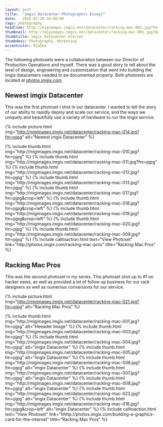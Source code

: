 ```yaml
---
layout: post
title:  "imgix Datacenter Photographic Essays"
date:   2016-02-28 10:00:00
tags: photography
headline: http://migimages.imgix.net/datacenter/racking-mac-002.jpg?fm=pjpg&h=400&fit=crop&crop=entropy
thumbnail: http://migimages.imgix.net/datacenter/racking-mac-001.jpg?dpr=2&fit=crop&fm=pjpg&h=320&w=320&auto=format&q=80&pad=8&bg=fff
thumbtitle: imgix Datacenter Stories
thumbdesc: Photography, Marketing
accentcolor: 92a5ba
---
```


<section>
<p>The following photosets were a collaboration between our Director of Production Operations and myself. There was a good story to tell about the level of design, engineering and customization that went into building the imgix datacenters needed to be documented properly. Both photosets are located at <a href="http://photos.imgix.com/" target="_blank">photos.imgix.com</a></p>

<h2>Newest imgix Datacenter</h2>
<p>This was the first photoset I shot in our datacenter. I wanted to tell the story of our ability to rapidly deploy and scale our service, and the ways we uniquely and beautifully use a variety of hardware to run the imgix service.</p>
</section>

{% include picture.html img="http://migimages.imgix.net/datacenter/racking-mac-014.jpg?fm=pjpg" alt="Newest imgix Datacenter" %}

<section class="thumblist">
{% include thumb.html img="http://migimages.imgix.net/datacenter/racking-mac-010.jpg?fm=pjpg"  %}
{% include thumb.html img="http://migimages.imgix.net/datacenter/racking-mac-011.jpg?fm=pjpg"  %}
{% include thumb.html img="http://migimages.imgix.net/datacenter/racking-mac-012.jpg?fm=pjpg"  %}
{% include thumb.html img="http://migimages.imgix.net/datacenter/racking-mac-013.jpg?fm=pjpg"  %}
{% include thumb.html img="http://migimages.imgix.net/datacenter/racking-mac-017.jpg?fm=pjpg&crop=left"  %}
{% include thumb.html img="http://migimages.imgix.net/datacenter/racking-mac-018.jpg?fm=pjpg&crop=left"  %}
{% include thumb.html img="http://migimages.imgix.net/datacenter/racking-mac-019.jpg?fm=pjpg&crop=left"  %}
{% include thumb.html img="http://migimages.imgix.net/datacenter/racking-mac-020.jpg?fm=pjpg"  %}
{% include thumb.html img="http://migimages.imgix.net/datacenter/racking-mac-009.jpg?fm=pjpg"  %}
{% include calltoaction.html text="View Photoset" link="http://photos.imgix.com/racking-mac-pros" title="Racking Mac Pros" %}
</section>


<section>
<h2>Racking Mac Pros</h2>
<p>This was the second photoset in my series. This photoset shot up to #1 on hacker news, as well as provided a lot of follow up business for our rack designers as well as numerous conversions for our service.</p>
</section>

{% include picture.html img="http://migimages.imgix.net/datacenter/racking-mac-021.jpg?fm=pjpg" alt="Racking Mac Pros" %}

<section class="thumblist">
{% include thumb.html img="http://migimages.imgix.net/datacenter/racking-mac-001.jpg?fm=pjpg" alt="Heeader Image" %}
{% include thumb.html img="http://migimages.imgix.net/datacenter/racking-mac-003.jpg?fm=pjpg" %}
{% include thumb.html img="http://migimages.imgix.net/datacenter/racking-mac-004.jpg?fm=pjpg" alt="imgix Datacenter" %}
{% include thumb.html img="http://migimages.imgix.net/datacenter/racking-mac-005.jpg?fm=pjpg" alt="imgix Datacenter" %}
{% include thumb.html img="http://migimages.imgix.net/datacenter/racking-mac-006.jpg?fm=pjpg" alt="imgix Datacenter" %}
{% include thumb.html img="http://migimages.imgix.net/datacenter/racking-mac-007.jpg?fm=pjpg" alt="imgix Datacenter" %}
{% include thumb.html img="http://migimages.imgix.net/datacenter/racking-mac-008.jpg?fm=pjpg" alt="imgix Datacenter" %}
{% include thumb.html img="http://migimages.imgix.net/datacenter/racking-mac-022.jpg?fm=pjpg" alt="imgix Datacenter" %}
{% include thumb.html img="http://migimages.imgix.net/datacenter/racking-mac-016.jpg?fm=pjpg&crop=left" alt="imgix Datacenter" %}
{% include calltoaction.html text="View Photoset" link="hhttp://photos.imgix.com/building-a-graphics-card-for-the-internet" title="Racking Mac Pros" %}
</section>




